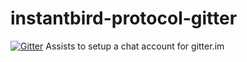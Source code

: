 # instantbird-protocol-gitter

[![Gitter](https://badges.gitter.im/Join%20Chat.svg)](https://gitter.im/alexsalas/instantbird-protocol-gitter?utm_source=badge&utm_medium=badge&utm_campaign=pr-badge&utm_content=badge)
Assists to setup a chat account for gitter.im
